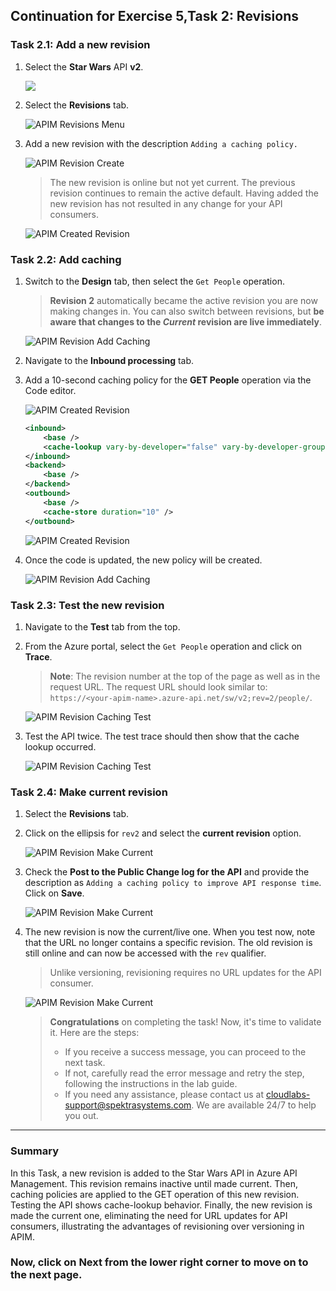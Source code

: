 ## Continuation for Exercise 5,Task 2: Revisions

### Task 2.1: Add a new revision

1. Select the **Star Wars** API **v2**.

      ![](media/07.png)

1. Select the **Revisions** tab.

      ![APIM Revisions Menu](media/08.png)
  
1. Add a new revision with the description `Adding a caching policy.`
  
      ![APIM Revision Create](media/09.png)

    > The new revision is online but not yet current. The previous revision continues to remain the active default. Having added the new revision has not resulted in any change for your API consumers.

      ![APIM Created Revision](media/10.png)

### Task 2.2: Add caching

1. Switch to the **Design** tab, then select the `Get People` operation.
    > **Revision 2** automatically became the active revision you are now making changes in. You can also switch between revisions, but **be aware that changes to the *Current* revision are live immediately**.

      ![APIM Revision Add Caching](media/11.png)

1. Navigate to the **Inbound processing** tab.
   
1. Add a 10-second caching policy for the **GET People** operation via the Code editor.

      ![APIM Created Revision](media/mapi51.png)

    ```xml
    <inbound>
        <base />
        <cache-lookup vary-by-developer="false" vary-by-developer-groups="false" allow-private-response-caching="false" must-revalidate="false" downstream-caching-type="none" />
    </inbound>
    <backend>
        <base />
    </backend>
    <outbound>
        <base />
        <cache-store duration="10" />
    </outbound>
    ```

      ![APIM Created Revision](media/mapi50.png)

1. Once the code is updated, the new policy will be created.
   
      ![APIM Revision Add Caching](media/12.png)

### Task 2.3: Test the new revision

1. Navigate to the **Test** tab from the top.

1. From the Azure portal, select the `Get People` operation and click on **Trace**.
  
     > **Note**: The revision number at the top of the page as well as in the request URL. The request URL should look similar to: `https://<your-apim-name>.azure-api.net/sw/v2;rev=2/people/`.

      ![APIM Revision Caching Test](media/13.png)

1. Test the API twice. The test trace should then show that the cache lookup occurred. 

      ![APIM Revision Caching Test](media/14.png)

### Task 2.4: Make current revision

1. Select the **Revisions** tab.
1. Click on the ellipsis for `rev2` and select the **current revision** option.

      ![APIM Revision Make Current](media/15.png)

1. Check the **Post to the Public Change log for the API** and provide the description as `Adding a caching policy to improve API response time`. Click on **Save**.

      ![APIM Revision Make Current](media/16.png)

1. The new revision is now the current/live one. When you test now, note that the URL no longer contains a specific revision. The old revision is still online and can now be accessed with the `rev` qualifier. 

    > Unlike versioning, revisioning requires no URL updates for the API consumer.

      ![APIM Revision Make Current](media/17.png)


   > **Congratulations** on completing the task! Now, it's time to validate it. Here are the steps:
   > - If you receive a success message, you can proceed to the next task.
   > - If not, carefully read the error message and retry the step, following the instructions in the lab guide. 
   > - If you need any assistance, please contact us at cloudlabs-support@spektrasystems.com. We are available 24/7 to help you out.
   
      <validation step="1f315944-8264-47c9-ab2d-6d4fe20e4f6e" />
--- 

### Summary
In this Task, a new revision is added to the Star Wars API in Azure API Management. This revision remains inactive until made current. Then, caching policies are applied to the GET operation of this new revision. Testing the API shows cache-lookup behavior. Finally, the new revision is made the current one, eliminating the need for URL updates for API consumers, illustrating the advantages of revisioning over versioning in APIM.

### Now, click on Next from the lower right corner to move on to the next page.
